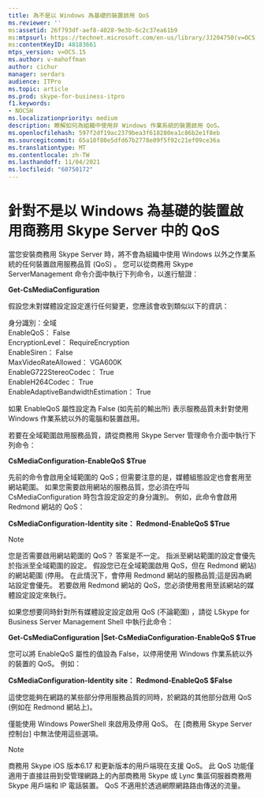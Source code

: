 ```yaml
---
title: 為不是以 Windows 為基礎的裝置啟用 QoS
ms.reviewer: ''
ms:assetid: 26f793df-aef8-4028-9e3b-6c2c37ea61b9
ms:mtpsurl: https://technet.microsoft.com/en-us/library/JJ204750(v=OCS.15)
ms:contentKeyID: 48183661
mtps_version: v=OCS.15
ms.author: v-mahoffman
author: cichur
manager: serdars
audience: ITPro
ms.topic: article
ms.prod: skype-for-business-itpro
f1.keywords:
- NOCSH
ms.localizationpriority: medium
description: 瞭解如何為組織中使用非 Windows 作業系統的裝置啟用 QoS。
ms.openlocfilehash: 597f2df19ac2379bea3f618280ea1c86b2e1f8eb
ms.sourcegitcommit: 65a10f80e5dfd67b2778e09f5f92c21ef09ce36a
ms.translationtype: MT
ms.contentlocale: zh-TW
ms.lasthandoff: 11/04/2021
ms.locfileid: "60750172"
---
```

# <a name="enabling-qos-in-skype-for-business-server-for-devices-that-are-not-based-on-windows"></a>針對不是以 Windows 為基礎的裝置啟用商務用 Skype Server 中的 QoS


當您安裝商務用 Skype Server 時，將不會為組織中使用 Windows 以外之作業系統的任何裝置啟用服務品質 (QoS) 。 您可以從商務用 Skype ServerManagement 命令介面中執行下列命令，以進行驗證：

**Get-CsMediaConfiguration**

假設您未對媒體設定設定進行任何變更，您應該會收到類似以下的資訊：

身分識別：全域<br/>
EnableQoS： False<br/>
EncryptionLevel： RequireEncryption<br/>
EnableSiren： False<br/>
MaxVideoRateAllowed： VGA600K<br/>
EnableG722StereoCodec： True<br/>
EnableH264Codec： True<br/>
EnableAdaptiveBandwidthEstimation： True<br/>

如果 EnableQoS 屬性設定為 False (如先前的輸出所) 表示服務品質未針對使用 Windows 作業系統以外的電腦和裝置啟用。

若要在全域範圍啟用服務品質，請從商務用 Skype Server 管理命令介面中執行下列命令：

**CsMediaConfiguration-EnableQoS $True**

先前的命令會啟用全域範圍的 QoS；但需要注意的是，媒體組態設定也會套用至網站範圍。 如果您需要啟用網站的服務品質，您必須在呼叫 CsMediaConfiguration 時包含設定設定的身分識別。 例如，此命令會啟用 Redmond 網站的 QoS：

**CsMediaConfiguration-Identity site： Redmond-EnableQoS $True**


> [!NOTE]
> 您是否需要啟用網站範圍的 QoS？ 答案是不一定。 指派至網站範圍的設定會優先於指派至全域範圍的設定。 假設您已在全域範圍啟用 QoS，但在 Redmond 網站) 的網站範圍 (停用。 在此情況下，會停用 Redmond 網站的服務品質;這是因為網站設定會優先。 若要啟用 Redmond 網站的 QoS，您必須使用套用至該網站的媒體設定設定來執行。


如果您想要同時針對所有媒體設定設定啟用 QoS (不論範圍) ，請從 LSkype for Business Server Management Shell 中執行此命令：

**Get-CsMediaConfiguration |Set-CsMediaConfiguration-EnableQoS $True**

您可以將 EnableQoS 屬性的值設為 False，以停用使用 Windows 作業系統以外的裝置的 QoS。 例如：

**CsMediaConfiguration-Identity site： Redmond-EnableQoS $False**

這使您能夠在網路的某些部分停用服務品質的同時，於網路的其他部分啟用 QoS (例如在 Redmond 網站上)。

僅能使用 Windows PowerShell 來啟用及停用 QoS。 在 [商務用 Skype Server 控制台] 中無法使用這些選項。

> [!NOTE]
> 商務用 Skype iOS 版本6.17 和更新版本的用戶端現在支援 QoS。  此 QoS 功能僅適用于直接註冊到受管理網路上的內部商務用 Skype 或 Lync 集區伺服器商務用 Skype 用戶端和 IP 電話裝置。 QoS 不適用於透過網際網路路由傳送的流量。
